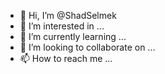 - 👋 Hi, I’m @ShadSelmek
- 👀 I’m interested in ...
- 🌱 I’m currently learning ...
- 💞️ I’m looking to collaborate on ...
- 📫 How to reach me ...

<!---
ShadSelmek/ShadSelmek is a ✨ special ✨ repository because its `README.md` (this file) appears on your GitHub profile.
You can click the Preview link to take a look at your changes.
--->
